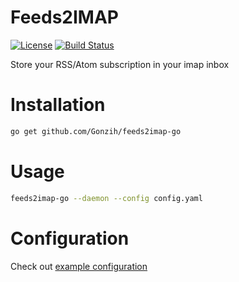 # Feeds2IMAP
[![License](http://img.shields.io/:license-mit-blue.svg)](https://github.com/Gonzih/feeds2imap.clj/blob/master/LICENSE.md)
[![Build Status](https://travis-ci.org/Gonzih/feeds2imap-go.svg?branch=master)](https://travis-ci.org/Gonzih/feeds2imap-go)

Store your RSS/Atom subscription in your imap inbox

# Installation

```bash
go get github.com/Gonzih/feeds2imap-go
```

# Usage

```bash
feeds2imap-go --daemon --config config.yaml
```

# Configuration

Check out [example configuration](https://github.com/Gonzih/feeds2imap-go/blob/master/config.example.yaml)

